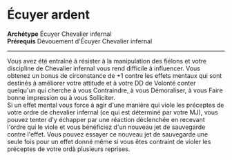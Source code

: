 # Écuyer ardent

<p><span id="ctl00_MainContent_DetailedOutput"><strong>Archétype</strong> Écuyer Chevalier infernal<br><strong>Prérequis</strong> Dévouement d'Écuyer Chevalier infernal<br></span></p>
<hr>
<p>Vous avez été entraîné à résister à la manipulation des fiélons et votre discipline de Chevalier infernal vous rend difficile à influencer. Vous obtenez un bonus de circonstance de +1 contre les effets mentaux qui sont destinés à améliorer votre attitude et à votre DD de Volonté conter quelqu'un qui cherche à vous Contraindre, à vous Démoraliser, à vous Faire bonne impression ou à vous Solliciter.<br>Si un effet mental vous force à agir d'une manière qui viole les préceptes de votre ordre de chevalier infernal (ce qui est déterminé par votre MJ), vous pouvez tenter d'y échapper par une réaction déclenchée en recevant l'ordre qui le viole et vous bénéficiez d'un nouveau jet de sauvegarde contre l'effet. Vous pouvez essayer ce nouveau jet de sauvegarde une seule fois pour un effet donné même si vous êtes contraint de violer les préceptes de votre ordà plusieurs reprises.</p>